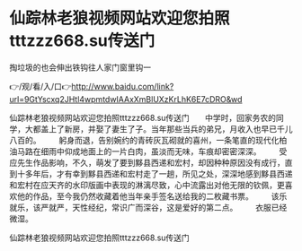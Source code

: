 # 仙踪林老狼视频网站欢迎您拍照tttzzz668.su传送门
掏垃圾的也会伸出铁钩往人家门窗里钩一

👉/观/看/入/口👉http://www.baidu.com/link?url=9GtYscxq2JHtl4wpmtdwIAAxXmBlUXzKrLhK6E7cDRO&wd

仙踪林老狼视频网站欢迎您拍照tttzzz668.su传送门　　中学时，回家务农的同学，大都盖上了新房，并娶了妻生了子。当年那些当兵的弟兄，月收入也早已千儿八百的。
　　躬身而退，告别婉约的青砖灰瓦砌就的喜州，一条笔直的现代化柏油马路在细雨中仰成地面上的一片白肉，虽淡而无味，车痕却密密深深。
　　受应先生作品影响，不久，萌发了要到黟县西递和宏村，却因种种原因没有成行，直到十多年后，才有幸到黟县西递和宏村走了一趟，所见之处，深深地感到黟县西递和宏村在应天齐的水印版画中表现的淋漓尽致，心中流露出对他无限的钦佩，更喜欢他的作品，至今我仍然收藏着他当年亲手签名送给我的二枚藏书票。
　　该乐就乐，该严就严，天性经纪，常识广而深谷，这是爱好的第二点。
　　衣服已经微湿。

仙踪林老狼视频网站欢迎您拍照tttzzz668.su传送门
